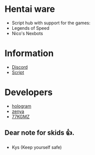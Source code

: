 
# Hentai ware

- Script hub with support for the games:
- Legends of Speed
- Nico's Nexbots

# Information

- [Discord](discord.gg/pfe48nR6p4)
 - [Script]()
# Developers

- [hologram](https://discordlookup.com/user/894588861827645460)
- [zenya](https://discordlookup.com/user/308653982622941184)
- [77KGMZ](https://discordlookup.com/user/571413988240261304)

## Dear note for skids 👍.

- Kys (Keep yourself safe)
